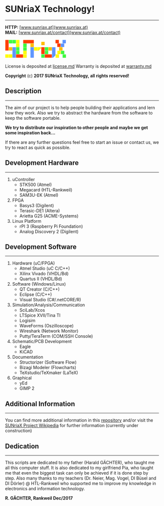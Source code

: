 ﻿# **SUNriaX Technology!**
---
**HTTP:** [www.sunriax.at](www.sunriax.at)   
**MAIL:** [www.sunriax.at/contact](www.sunriax.at/contact) 

![SUNriaX Logo](https://raw.githubusercontent.com/sunriax/manual/master/docs/image/logo.png "SUNriaX Logo")

License is deposited at [license.md](https://github.com/sunriax/manual/blob/master/license.md)
Warranty is deposited at [warranty.md](https://github.com/sunriax/manual/blob/master/warranty.md) 

**Copyright** (c) **2017 SUNriaX Technology, all rights reserved!**


## Description
---
The aim of our project is to help people building their applications and lern how they work. Also we try to abstract the hardware from the software to keep the software portable.

**We try to distribute our inspiration to other people and maybe we get some inspiration back...**

If there are any further questions feel free to start an issue or contact us, we try to react as quick as possible.


## Development Hardware
---
1. uController
   * STK500 (Atmel)
   * Megacard (HTL-Rankweil)
   * SAM3U-EK (Atmel)
1. FPGA
   * Basys3 (Digilent)
   * Terasic-DE1 (Altera)
   * Arietta G25 (ACME-Systems)
1. Linux Platform
   * rPI 3 (Raspberry Pi Foundation)
   * Analog Discovery 2 (Digilent)


## Development Software
---
1. Hardware (uC/FPGA)
   * Atmel Studio (uC C/C++)
   * Xilinx Vivado (VHDL/Bd)
   * Quartus II (VHDL/Bd)
1. Software (Windows/Linux)
   * QT Creator (C/C++)
   * Eclipse (C/C++)
   * Visual Studio (C#/.netCORE/R)
1. Simulation/Analysis/Communication
   * SciLab/Xcos
   * LTSpice XVII/Tina TI
   * Logisim
   * WaveForms (Oszilloscope)
   * Wireshark (Network Monitor)
   * Putty/TeraTerm (COM/SSH Console)
1. Schematic/PCB Development
   * Eagle
   * KiCAD
1. Documentation
   * Structorizer (Software Flow)
   * Bizagi Modeler (Flowcharts)
   * TeXstudio/TeXmaker (LaTeX)
1. Graphical
   * yEd
   * GIMP 2


## Additional Information
---
You can find more additional information in this [repository](./docs/manual.md) and/or visit the [SUNriaX Project Wikipedia](https://wiki.sunriax.at/) for further information (currently under construction)


## Dedication
---
This scripts are dedicated to my father (Harald GÄCHTER), who taught me all this computer stuff. It is also dedicated to my girlfriend Pia, who taught me that even the biggest task can only be achieved if it is done step by step. Also many thanks to my teachers (Dr. Neier, Mag. Vogel, DI Büsel and DI Dörler) @ HTL-Rankweil who supported me to improve my knowledge in electronics and information technology.

**R. GÄCHTER, Rankweil Dec/2017**
